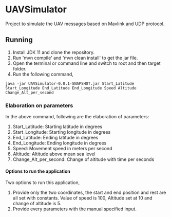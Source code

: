 # UAVSimulator

Project to simulate the UAV messages based on Mavlink and UDP protocol.

## Running

1. Install JDK 11 and clone the repository.
2. Run 'mvn compile' and 'mvn clean install' to get the jar file.
3. Open the terminal or command line and switch to root and then target folder.
4. Run the following command,


```java -jar UAVSimulator-0.0.1-SNAPSHOT.jar Start_Latitude Start_Longitude End_Latitude End_Longitude Speed Altitude Change_Alt_per_second```

### Elaboration on parameters
In the above command, following are the elaboration of parameters:
1. Start_Latitude: Starting latitude in degrees
2. Start_Longitude: Starting longitude in degrees
3. End_Latitude: Ending latitude in degrees
4. End_Longitude: Ending longitude in degrees
5. Speed: Movement speed in meters per second
6. Altitude: Altitude above mean sea level 
7. Change_Alt_per_second: Change of altitude with time per seconds

#### Options to run the application
Two options to run this application,
1. Provide only the two coordinates, the start and end position and rest are all set with constants. Value of speed is 100, Altitude set at 10 and change of altitude is 5.
2. Provide every parameters with the manual specified input.